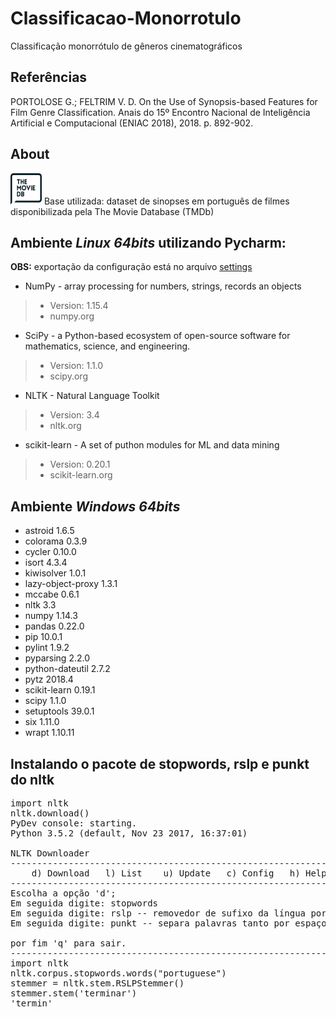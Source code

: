 # Classificacao-Monorrotulo
Classificação monorrótulo de gêneros cinematográficos

## Referências  
PORTOLOSE  G.; FELTRIM V. D. On the Use of Synopsis-based Features for Film Genre Classification. Anais do 15º Encontro Nacional de Inteligência Artificial e Computacional (ENIAC 2018), 2018. p. 892-902.

## About
<img src="https://github.com/FernandoNici/Classificacao-Monorrotulo/blob/master/312x276-primary-blue.png" alt="logo" height="50" width="50">  Base utilizada: dataset de sinopses em português de filmes disponibilizada pela The Movie Database (TMDb)

## Ambiente _Linux 64bits_ utilizando Pycharm:

**OBS:** exportação da configuração está no arquivo [settings](https://github.com/FernandoNici/Classificacao-Monorrotulo/blob/master/Pycharm/settings.jar)

  * NumPy - array processing for numbers, strings, records an objects
  >- Version: 1.15.4
  >- numpy.org

  * SciPy - a Python-based ecosystem of open-source software for mathematics, science, and engineering.
  >- Version: 1.1.0
  >- scipy.org

  * NLTK - Natural Language Toolkit 
  >- Version: 3.4 
  >- nltk.org

  * scikit-learn - A set of puthon modules for ML and data mining
  >- Version: 0.20.1
  >- scikit-learn.org
  
  
## Ambiente _Windows 64bits_

  * astroid           1.6.5
  * colorama          0.3.9
  * cycler            0.10.0
  * isort             4.3.4
  * kiwisolver        1.0.1
  * lazy-object-proxy 1.3.1
  * mccabe            0.6.1
  * nltk              3.3
  * numpy             1.14.3
  * pandas            0.22.0
  * pip               10.0.1
  * pylint            1.9.2
  * pyparsing         2.2.0
  * python-dateutil   2.7.2
  * pytz              2018.4
  * scikit-learn      0.19.1
  * scipy             1.1.0
  * setuptools        39.0.1
  * six               1.11.0
  * wrapt             1.10.11

## Instalando o pacote de stopwords, rslp e punkt do nltk
<pre>
import nltk
nltk.download()
PyDev console: starting.
Python 3.5.2 (default, Nov 23 2017, 16:37:01) 

NLTK Downloader
---------------------------------------------------------------------------
    d) Download   l) List    u) Update   c) Config   h) Help   q) Quit
---------------------------------------------------------------------------
Escolha a opção 'd'; 
Em seguida digite: stopwords
Em seguida digite: rslp -- removedor de sufixo da língua portuguesa
Em seguida digite: punkt -- separa palavras tanto por espaço quanto pontuação

por fim 'q' para sair.
---------------------------------------------------------------------------
import nltk
nltk.corpus.stopwords.words("portuguese")
stemmer = nltk.stem.RSLPStemmer()
stemmer.stem('terminar')
'termin'
</pre>
